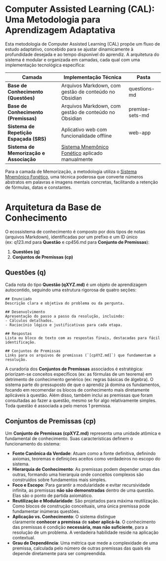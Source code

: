 # Computer Assisted Learning (CAL): Uma Metodologia para Aprendizagem Adaptativa
Esta metodologia de Computer Assisted Learning (CAL) propõe um fluxo de estudo adaptativo, concebido para se ajustar dinamicamente à profundidade desejada e ao tempo disponível do aprendiz. A arquitetura do sistema é modular e organizada em camadas, cada qual com uma implementação tecnológica específica:

| Camada                                  | Implementação Técnica                                                                                                                              | Pasta           |
| --------------------------------------- | -------------------------------------------------------------------------------------------------------------------------------------------------- | --------------- |
| **Base de Conhecimento (Questões)**     | Arquivos Markdown, com gestão de conteúdo no Obsidian                                                                                              | questions-md    |
| **Base de Conhecimento (Premissas)**    | Arquivos Markdown, com gestão de conteúdo no Obsidian                                                                                              | premise-sets-md |
| **Sistema de Repetição Espaçada (SRS)** | Aplicativo web com funcionalidade offline                                                                                                          | web-app         |
| **Sistema de Memorização e Associação** | [Sistema Mnemônico Fonético](https://www.google.com/url?sa=E&q=https%3A%2F%2Fen.wikipedia.org%2Fwiki%2FMnemonic_major_system) aplicado manualmente |                 |

Para a camada de Memorização, a metodologia utiliza o [Sistema Mnemônico Fonético](https://en.wikipedia.org/wiki/Mnemonic_major_system), uma técnica poderosa que converte números abstratos em palavras e imagens mentais concretas, facilitando a retenção de fórmulas, datas e constantes.

# Arquitetura da Base de Conhecimento

O ecossistema de conhecimento é composto por dois tipos de notas (arquivos Markdown), identificadas por um prefixo e um ID único (ex: q123.md para **Questão** e cp456.md para **Conjunto de Premissas**):
1. **Questões (q)**
2. **Conjuntos de Premissas (cp)**
## Questões (q)

Cada nota do tipo **Questão (qXYZ.md)** é um objeto de aprendizagem autocontido, seguindo uma estrutura rigorosa de quatro seções:

```
## Enunciado
Descrição clara e objetiva do problema ou da pergunta.

## Desenvolvimento
Apresentação do passo a passo da resolução, incluindo:
- Cálculos detalhados.
- Raciocínio lógico e justificativas para cada etapa.

## Respostas
Lista ou bloco de texto com as respostas finais, destacadas para fácil identificação.

## Conjuntos de Premissas
Links para os arquivos de premissas (`[cpXYZ.md]`) que fundamentam a resolução.
```

A curadoria dos **Conjuntos de Premissas** associados é estratégica: priorizam-se conceitos específicos (ex: as fórmulas de um teorema) em detrimento de conhecimento genérico (ex: regras básicas de álgebra). O sistema parte do pressuposto de que o aprendiz já domina os fundamentos, focando em recomendar os blocos de conhecimento mais diretamente aplicáveis à questão. Além disso, também inclui as premissas que foram consultadas ao fazer a questão, mesmo se for algo relativamente simples.
Toda questão é associada a pelo menos 1 premissa.

## Conjuntos de Premissas (cp)
Um **Conjunto de Premissas (cpXYZ.md)** representa uma unidade atômica e fundamental de conhecimento. Suas características definem o funcionamento do sistema:
- **Fonte Canônica da Verdade**: Atuam como a fonte definitiva, definindo axiomas, teoremas e definições aceitos como verdadeiros no escopo do sistema.
- **Hierarquia de Conhecimento**: As premissas podem depender umas das outras, formando uma hierarquia onde conceitos complexos são construídos sobre fundamentos mais simples.
- **Foco e Escopo**: Para garantir a modularidade e evitar recursividade infinita, as premissas **não são demonstradas** dentro de uma questão. Elas são o ponto de partida axiomático.
- **Reutilização e Modularidade**: São projetados para máxima reutilização. Como blocos de construção conceituais, uma única premissa pode fundamentar inúmeras questões.
- **Aplicação vs. Conhecimento**: O sistema distingue claramente **conhecer a premissa** de **saber aplicá-la**. O conhecimento das premissas é condição **necessária, mas não suficiente**, para a resolução de um problema. A verdadeira habilidade reside na aplicação contextual.
- **Grau de Dependência**: Uma métrica que mede a complexidade de uma premissa, calculada pelo número de outras premissas das quais ela depende diretamente para ser compreendida.
